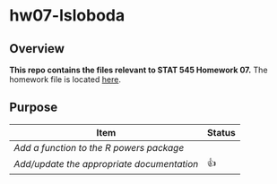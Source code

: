 # hw07-lsloboda

## Overview
**This repo contains the files relevant to STAT 545 Homework 07.**
  The homework file is located [here](https://github.com/STAT545-UBC-students/hw07-lsloboda/blob/master/hw-07.md).

## Purpose

|    **Item**                                     | **Status** |
  |-------------------------------------------------|------------|
  | *Add a function to the R powers package*      |
  | *Add/update the appropriate documentation*    | :thumbsup: |